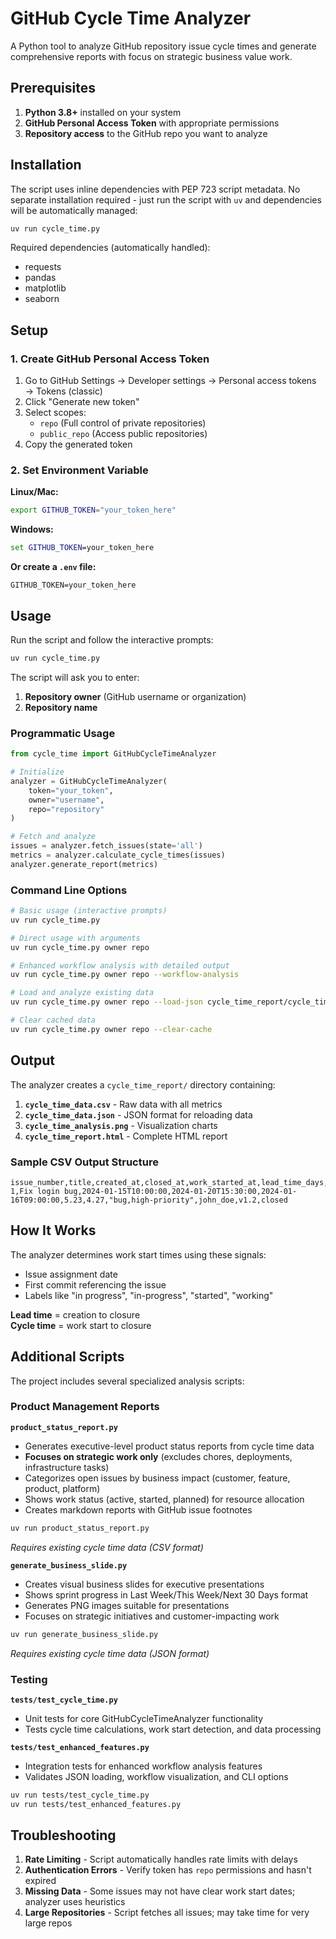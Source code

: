 # GitHub Cycle Time Analyzer

A Python tool to analyze GitHub repository issue cycle times and generate comprehensive reports with focus on strategic business value work.

## Prerequisites

1. **Python 3.8+** installed on your system
2. **GitHub Personal Access Token** with appropriate permissions
3. **Repository access** to the GitHub repo you want to analyze

## Installation

The script uses inline dependencies with PEP 723 script metadata. No separate installation required - just run the script with `uv` and dependencies will be automatically managed:

```bash
uv run cycle_time.py
```

Required dependencies (automatically handled):
- requests
- pandas  
- matplotlib
- seaborn

## Setup

### 1. Create GitHub Personal Access Token

1. Go to GitHub Settings → Developer settings → Personal access tokens → Tokens (classic)
2. Click "Generate new token"
3. Select scopes:
   - `repo` (Full control of private repositories)
   - `public_repo` (Access public repositories)
4. Copy the generated token

### 2. Set Environment Variable

**Linux/Mac:**
```bash
export GITHUB_TOKEN="your_token_here"
```

**Windows:**
```cmd
set GITHUB_TOKEN=your_token_here
```

**Or create a `.env` file:**
```
GITHUB_TOKEN=your_token_here
```

## Usage

Run the script and follow the interactive prompts:

```bash
uv run cycle_time.py
```

The script will ask you to enter:
1. **Repository owner** (GitHub username or organization)
2. **Repository name**

### Programmatic Usage

```python
from cycle_time import GitHubCycleTimeAnalyzer

# Initialize
analyzer = GitHubCycleTimeAnalyzer(
    token="your_token", 
    owner="username", 
    repo="repository"
)

# Fetch and analyze
issues = analyzer.fetch_issues(state='all')
metrics = analyzer.calculate_cycle_times(issues)
analyzer.generate_report(metrics)
```

### Command Line Options

```bash
# Basic usage (interactive prompts)
uv run cycle_time.py

# Direct usage with arguments
uv run cycle_time.py owner repo

# Enhanced workflow analysis with detailed output
uv run cycle_time.py owner repo --workflow-analysis

# Load and analyze existing data
uv run cycle_time.py owner repo --load-json cycle_time_report/cycle_time_data.json

# Clear cached data
uv run cycle_time.py owner repo --clear-cache
```

## Output

The analyzer creates a `cycle_time_report/` directory containing:

1. **`cycle_time_data.csv`** - Raw data with all metrics
2. **`cycle_time_data.json`** - JSON format for reloading data
3. **`cycle_time_analysis.png`** - Visualization charts  
4. **`cycle_time_report.html`** - Complete HTML report

### Sample CSV Output Structure
```csv
issue_number,title,created_at,closed_at,work_started_at,lead_time_days,cycle_time_days,labels,assignee,milestone,state
1,Fix login bug,2024-01-15T10:00:00,2024-01-20T15:30:00,2024-01-16T09:00:00,5.23,4.27,"bug,high-priority",john_doe,v1.2,closed
```

## How It Works

The analyzer determines work start times using these signals:
- Issue assignment date
- First commit referencing the issue
- Labels like "in progress", "in-progress", "started", "working"

**Lead time** = creation to closure  
**Cycle time** = work start to closure

## Additional Scripts

The project includes several specialized analysis scripts:

### Product Management Reports

**`product_status_report.py`**
- Generates executive-level product status reports from cycle time data
- **Focuses on strategic work only** (excludes chores, deployments, infrastructure tasks)
- Categorizes open issues by business impact (customer, feature, product, platform)
- Shows work status (active, started, planned) for resource allocation
- Creates markdown reports with GitHub issue footnotes

```bash
uv run product_status_report.py
```
*Requires existing cycle time data (CSV format)*

**`generate_business_slide.py`**
- Creates visual business slides for executive presentations
- Shows sprint progress in Last Week/This Week/Next 30 Days format
- Generates PNG images suitable for presentations
- Focuses on strategic initiatives and customer-impacting work

```bash
uv run generate_business_slide.py
```
*Requires existing cycle time data (JSON format)*

### Testing

**`tests/test_cycle_time.py`**
- Unit tests for core GitHubCycleTimeAnalyzer functionality
- Tests cycle time calculations, work start detection, and data processing

**`tests/test_enhanced_features.py`**
- Integration tests for enhanced workflow analysis features
- Validates JSON loading, workflow visualization, and CLI options

```bash
uv run tests/test_cycle_time.py
uv run tests/test_enhanced_features.py
```

## Troubleshooting

1. **Rate Limiting** - Script automatically handles rate limits with delays
2. **Authentication Errors** - Verify token has `repo` permissions and hasn't expired  
3. **Missing Data** - Some issues may not have clear work start dates; analyzer uses heuristics
4. **Large Repositories** - Script fetches all issues; may take time for very large repos